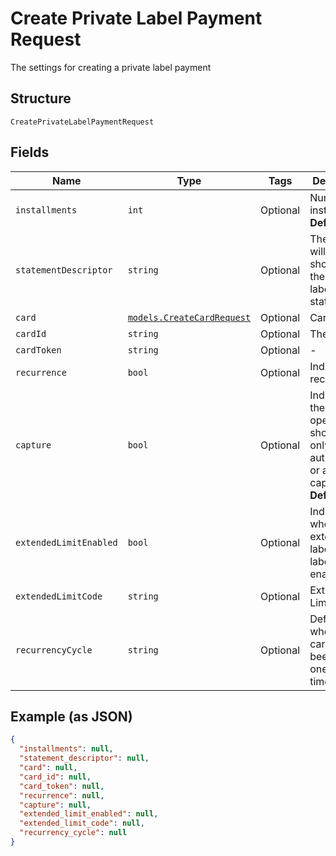 
# Create Private Label Payment Request

The settings for creating a private label payment

## Structure

`CreatePrivateLabelPaymentRequest`

## Fields

| Name | Type | Tags | Description |
|  --- | --- | --- | --- |
| `installments` | `int` | Optional | Number of installments<br>**Default**: `1` |
| `statementDescriptor` | `string` | Optional | The text that will be shown on the private label's statement |
| `card` | [`models.CreateCardRequest`](../../doc/models/create-card-request.md) | Optional | Card data |
| `cardId` | `string` | Optional | The Card id |
| `cardToken` | `string` | Optional | - |
| `recurrence` | `bool` | Optional | Indicates a recurrence |
| `capture` | `bool` | Optional | Indicates if the operation should be only authorization or auth and capture.<br>**Default**: `true` |
| `extendedLimitEnabled` | `bool` | Optional | Indicates whether the extended label (private label) is enabled |
| `extendedLimitCode` | `string` | Optional | Extended Limit Code |
| `recurrencyCycle` | `string` | Optional | Defines whether the card has been used one or more times. |

## Example (as JSON)

```json
{
  "installments": null,
  "statement_descriptor": null,
  "card": null,
  "card_id": null,
  "card_token": null,
  "recurrence": null,
  "capture": null,
  "extended_limit_enabled": null,
  "extended_limit_code": null,
  "recurrency_cycle": null
}
```


